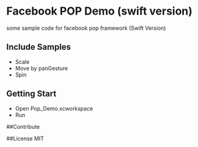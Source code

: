 # Facebook POP Demo (swift version)
some sample code for facebook pop framework (Swift Version)

## Include Samples
- Scale
- Move by panGesture
- Spin

## Getting Start
- Open Pop_Demo.xcworkspace
- Run

##Contribute

##License
MIT